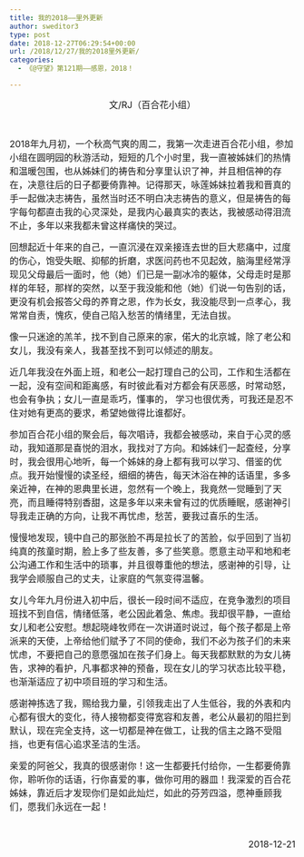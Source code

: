 ```yaml
---
title: 我的2018——里外更新
author: sweditor3
type: post
date: 2018-12-27T06:29:54+00:00
url: /2018/12/27/我的2018里外更新/
categories:
  - 《@守望》第121期——感恩，2018！

---
```

<p style="text-align: center;">
  <span style="font-size: 12pt;">文/RJ（百合花小组）</span>
</p>

&nbsp;

<span style="font-size: 12pt;">2018年九月初，一个秋高气爽的周二，我第一次走进百合花小组，参加小组在圆明园的秋游活动，短短的几个小时里，我一直被姊妹们的热情和温暖包围，也从姊妹们的祷告和分享里认识了神，并且相信神的存在，决意往后的日子都要倚靠神。记得那天，咏莲姊妹拉着我和晋真的手一起做决志祷告，虽然当时还不明白决志祷告的意义，但是祷告的每字每句都直击我的心灵深处，是我内心最真实的表达，我被感动得泪流不止，多年以来我都未曾这样痛快的哭过。</span>

<span style="font-size: 12pt;">回想起近十年来的自己，一直沉浸在双亲接连去世的巨大悲痛中，过度的伤心，饱受失眠、抑郁的折磨，求医问药也不见起效，脑海里经常浮现见父母最后一面时，他（她）们已是一副冰冷的躯体，父母走时是那样的年轻，那样的突然，以至于我没能和他（她）们说一句告别的话，更没有机会报答父母的养育之恩，作为长女，我没能尽到一点孝心，我常常自责，愧疚，使自己陷入愁苦的情绪里，无法自拔。</span>

<span style="font-size: 12pt;">像一只迷途的羔羊，找不到自己原来的家，偌大的北京城，除了老公和女儿，我没有亲人，我甚至找不到可以倾述的朋友。</span>

<span style="font-size: 12pt;">近几年我没在外面上班，和老公一起打理自己的公司，工作和生活都在一起，没有空间和距离感，有时彼此看对方都会有厌恶感，时常动怒，也会有争执；女儿一直是乖巧，懂事的， 学习也很优秀，可我还是忍不住对她有更高的要求，希望她做得比谁都好。</span>

<span style="font-size: 12pt;">参加百合花小组的聚会后，每次唱诗，我都会被感动，来自于心灵的感动，我知道那是喜悦的泪水，我找对了方向。和姊妹们一起查经，分享时，我会很用心地听，每一个姊妹的身上都有我可以学习、借鉴的优点。我开始慢慢的读圣经，细细的祷告，每天沐浴在神的话语里，多多亲近神，在神的恩典里长进，忽然有一个晚上，我竟然一觉睡到了天亮，而且睡得特别香甜，这是多年以来未曾有过的优质睡眠，感谢神引导我走正确的方向，让我不再忧虑，愁苦，要我过喜乐的生活。</span>

<span style="font-size: 12pt;">慢慢地发现，镜中自己的那张脸不再是拉长了的苦脸，似乎回到了当初纯真的孩童时期，脸上多了些友善，多了些笑意。愿意主动平和地和老公沟通工作和生活中的琐事，并且很尊重他的想法，感谢神的引导，让我学会顺服自己的丈夫，让家庭的气氛变得温馨。</span>

<span style="font-size: 12pt;">女儿今年九月份进入初中后，很长一段时间不适应，在竞争激烈的项目班找不到自信，情绪低落，老公因此着急、焦虑。我却很平静，一直给女儿和老公安慰。想起晓峰牧师在一次讲道时说过，每个孩子都是上帝派来的天使，上帝给他们赋予了不同的使命，我们不必为孩子们的未来忧虑，不要把自己的意愿强加在孩子们身上。每天我都默默的为女儿祷告，求神的看护，凡事都求神的预备，现在女儿的学习状态比较平稳，也渐渐适应了初中项目班的学习和生活。</span>

<span style="font-size: 12pt;">感谢神拣选了我，赐给我力量，引领我走出了人生低谷，我的外表和内心都有很大的变化，待人接物都变得宽容和友善，老公从最初的阻拦到默认，现在完全支持，这一切都是神在做工，让我的信主之路不受阻挡，也更有信心追求圣洁的生活。</span>

<span style="font-size: 12pt;">亲爱的阿爸父，我真的很感谢你！这一生都要托付给你，一生都要倚靠你，聆听你的话语，行你喜爱的事，做你可用的器皿！我深爱的百合花姊妹，靠近后才发现你们是如此灿烂，如此的芬芳四溢，愿神垂顾我们，愿我们永远在一起！</span>

&nbsp;

<p style="text-align: right;">
  <span style="font-size: 12pt;">2018-12-21</span>
</p>